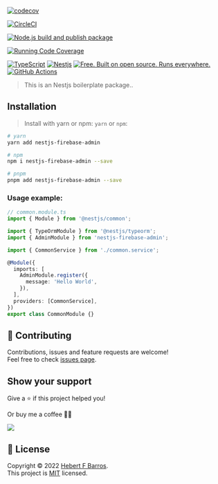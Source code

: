 [![codecov](https://codecov.io/gh/hebertcisco/nestjs-firebase-admin/branch/master/graph/badge.svg?token=37AZT89NP3)](https://codecov.io/gh/hebertcisco/nestjs-firebase-admin)

[![CircleCI](https://dl.circleci.com/status-badge/img/gh/hebertcisco/nestjs-firebase-admin/tree/master.svg?style=svg)](https://dl.circleci.com/status-badge/redirect/gh/hebertcisco/nestjs-firebase-admin/tree/master)

[![Node.js build and publish package](https://github.com/hebertcisco/nestjs-firebase-admin/actions/workflows/npm-publish.yml/badge.svg)](https://github.com/hebertcisco/nestjs-firebase-admin/actions/workflows/npm-publish.yml)

[![Running Code Coverage](https://github.com/hebertcisco/nestjs-firebase-admin/actions/workflows/coverage.yml/badge.svg)](https://github.com/hebertcisco/nestjs-firebase-admin/actions/workflows/coverage.yml)

[![TypeScript](https://img.shields.io/badge/TypeScript-007ACC?style=flat&logo=typescript&logoColor=white)](https://www.typescriptlang.org/)
[![Nestjs](https://img.shields.io/badge/Nestjs-ea2845?style=flat&logo=nestjs&logoColor=white)](https://nestjs.com/)
[![Free. Built on open source. Runs everywhere.](https://img.shields.io/badge/VS_Code-0078D4?style=flat&logo=visual%20studio%20code&logoColor=white)](https://code.visualstudio.com/)
[![GitHub Actions](https://img.shields.io/badge/github%20actions-%232671E5.svg?style=flat&logo=githubactions&logoColor=white)](https://github.com/hebertcisco/nestjs-firebase-admin/actions)

> This is an Nestjs boilerplate package..

## Installation

> Install with yarn or npm: `yarn` or `npm`:

```bash
# yarn
yarn add nestjs-firebase-admin
```

```bash
# npm
npm i nestjs-firebase-admin --save
```

```bash
# pnpm
pnpm add nestjs-firebase-admin --save
```

### Usage example:

```ts
// common.module.ts
import { Module } from '@nestjs/common';

import { TypeOrmModule } from '@nestjs/typeorm';
import { AdminModule } from 'nestjs-firebase-admin';

import { CommonService } from './common.service';

@Module({
  imports: [
    AdminModule.register({
      message: 'Hello World',
    }),
  ],
  providers: [CommonService],
})
export class CommonModule {}
```

## 🤝 Contributing

Contributions, issues and feature requests are welcome!<br />Feel free to check [issues page](issues).

## Show your support

Give a ⭐️ if this project helped you!

Or buy me a coffee 🙌🏾

<a href="https://www.buymeacoffee.com/hebertcisco">
    <img src="https://img.buymeacoffee.com/button-api/?text=Buy me a coffee&emoji=&slug=hebertcisco&button_colour=FFDD00&font_colour=000000&font_family=Inter&outline_colour=000000&coffee_colour=ffffff" />
</a>

## 📝 License

Copyright © 2022 [Hebert F Barros](https://github.com/hebertcisco).<br />
This project is [MIT](LICENSE) licensed.
